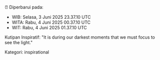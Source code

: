 ⏰ Diperbarui pada:
- WIB: Selasa, 3 Juni 2025 23.37.10 UTC
- WITA: Rabu, 4 Juni 2025 00.37.10 UTC
- WIT: Rabu, 4 Juni 2025 01.37.10 UTC

Kutipan Inspiratif:
"It is during our darkest moments that we must focus to see the light."


Kategori: inspirational

